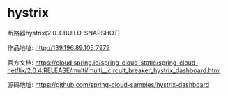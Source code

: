 # hystrix
断路器hystrix(2.0.4.BUILD-SNAPSHOT)

作品地址: http://139.196.89.105:7979

官方文档: https://cloud.spring.io/spring-cloud-static/spring-cloud-netflix/2.0.4.RELEASE/multi/multi__circuit_breaker_hystrix_dashboard.html

源码地址: https://github.com/spring-cloud-samples/hystrix-dashboard
